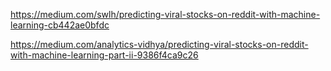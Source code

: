 https://medium.com/swlh/predicting-viral-stocks-on-reddit-with-machine-learning-cb442ae0bfdc

https://medium.com/analytics-vidhya/predicting-viral-stocks-on-reddit-with-machine-learning-part-ii-9386f4ca9c26